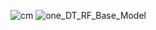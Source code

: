 
![cm](https://user-images.githubusercontent.com/67468718/106378205-cbf3f700-6357-11eb-8a1d-927fa2869c02.JPG)
![one_DT_RF_Base_Model](https://user-images.githubusercontent.com/67468718/106378240-052c6700-6358-11eb-8695-bee40d67407c.png)
